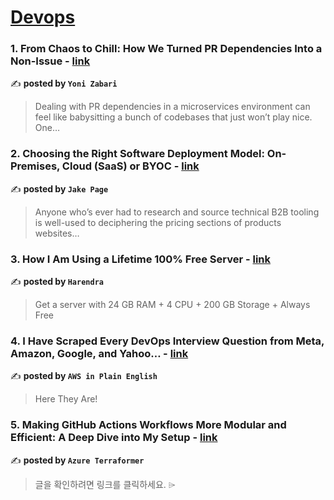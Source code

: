 
<h1><a href=https://medium.com/tag/devops/recommended target="_blank" rel="noopener noreferrer">Devops</a></h1>
<h3>1. From Chaos to Chill: How We Turned PR Dependencies Into a Non-Issue - <a href="https://medium.com/@yonizabari/from-chaos-to-chill-how-we-turned-pr-dependencies-into-a-non-issue-fe789c08651a" target="_blank" rel="noopener noreferrer">link</a></h3>

✍️ **posted by `Yoni Zabari`**

<blockquote>Dealing with PR dependencies in a microservices environment can feel like babysitting a bunch of codebases that just won’t play nice. One…</blockquote>

<h3>2. Choosing the Right Software Deployment Model: On-Premises, Cloud (SaaS) or BYOC - <a href="https://medium.com/@jake.page91/choosing-the-right-software-deployment-model-on-premises-cloud-saas-or-byoc-be3304153f09" target="_blank" rel="noopener noreferrer">link</a></h3>

✍️ **posted by `Jake Page`**

<blockquote>Anyone who’s ever had to research and source technical B2B tooling is well-used to deciphering the pricing sections of products websites…</blockquote>

<h3>3. How I Am Using a Lifetime 100% Free Server - <a href="https://medium.com/@harendra21/how-i-am-using-a-lifetime-100-free-server-bd241e3a347a" target="_blank" rel="noopener noreferrer">link</a></h3>

✍️ **posted by `Harendra`**

<blockquote>Get a server with 24 GB RAM + 4 CPU + 200 GB Storage + Always Free</blockquote>

<h3>4. I Have Scraped Every DevOps Interview Question from Meta, Amazon, Google, and Yahoo… - <a href="https://medium.com/aws-in-plain-english/i-have-scraped-every-devops-interview-question-from-meta-amazon-google-and-yahoo-cefadb5b604c" target="_blank" rel="noopener noreferrer">link</a></h3>

✍️ **posted by `AWS in Plain English`**

<blockquote>Here They Are!</blockquote>

<h3>5. Making GitHub Actions Workflows More Modular and Efficient: A Deep Dive into My Setup - <a href="https://medium.com/azure-terraformer/making-github-actions-workflows-more-modular-and-efficient-a-deep-dive-into-my-setup-cb390223cdbb" target="_blank" rel="noopener noreferrer">link</a></h3>

✍️ **posted by `Azure Terraformer`**

<blockquote>글을 확인하려면 링크를 클릭하세요. ⌲</blockquote>

